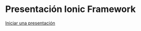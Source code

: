 Presentación Ionic Framework
=============

[Iniciar una presentación](http://ionicframework.com/present-ionic/slides/)
